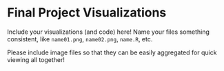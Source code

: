 # Final Project Visualizations

Include your visualizations (and code) here! Name your files something consistent, like `name01.png`, `name02.png`, `name.R`, etc.

Please include image files so that they can be easily aggregated for quick viewing all together!
